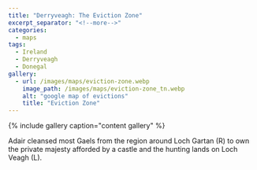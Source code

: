 ```yaml
---
title: "Derryveagh: The Eviction Zone"
excerpt_separator: "<!--more-->"
categories:
  - maps
tags:
  - Ireland
  - Derryveagh
  - Donegal
gallery:
  - url: /images/maps/eviction-zone.webp
    image_path: /images/maps/eviction-zone_tn.webp
    alt: "google map of evictions"
    title: "Eviction Zone"
---
```

{% include gallery caption="content gallery" %}

Adair cleansed most Gaels from the region around Loch Gartan (R) to own the private majesty afforded by a castle and the hunting lands on Loch Veagh (L).
